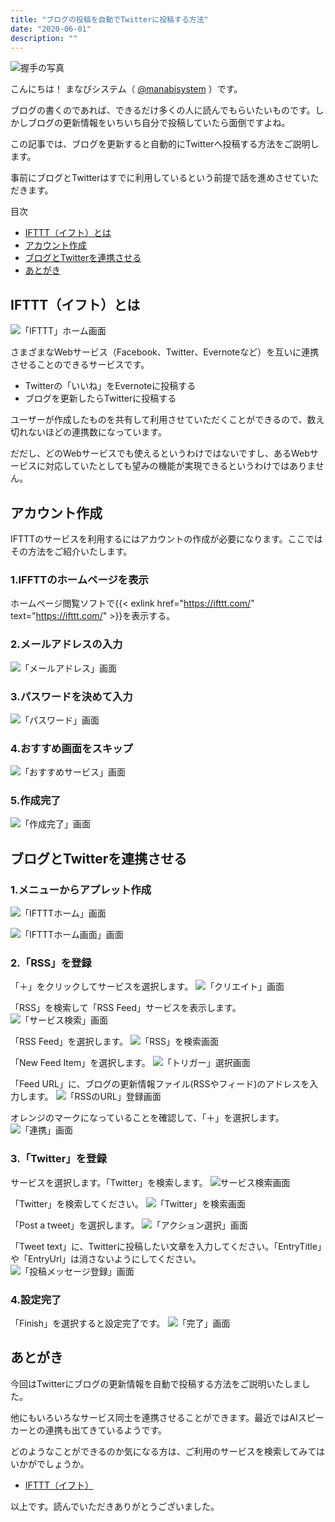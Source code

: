 ```yaml
---
title: "ブログの投稿を自動でTwitterに投稿する方法"
date: "2020-06-01"
description: ""
---
```


![握手の写真](2020-05-15_photo-00001.jpg)

こんにちは！ まなびシステム（ [@manabisystem](https://twitter.com/manabisystem/) ）です。

ブログの書くのであれば、できるだけ多くの人に読んでもらいたいものです。しかしブログの更新情報をいちいち自分で投稿していたら面倒ですよね。

この記事では、ブログを更新すると自動的にTwitterへ投稿する方法をご説明します。

事前にブログとTwitterはすでに利用しているという前提で話を進めさせていただきます。

目次
- [IFTTT（イフト）とは](#IFTTT（イフト）とは)
- [アカウント作成](#アカウント作成)
- [ブログとTwitterを連携させる](#ブログとTwitterを連携させる)
- [あとがき](#あとがき)


## IFTTT（イフト）とは

![「IFTTT」ホーム画面](2020-05-15-screenshot-00018.png)

さまざまなWebサービス（Facebook、Twitter、Evernoteなど）を互いに連携させることのできるサービスです。

- Twitterの「いいね」をEvernoteに投稿する
- ブログを更新したらTwitterに投稿する

ユーザーが作成したものを共有して利用させていただくことができるので、数え切れないほどの連携数になっています。

だだし、どのWebサービスでも使えるというわけではないですし、あるWebサービスに対応していたとしても望みの機能が実現できるというわけではありません。

## アカウント作成

IFTTTのサービスを利用するにはアカウントの作成が必要になります。ここではその方法をご紹介いたします。

### 1.IFFTTのホームページを表示

ホームページ閲覧ソフトで{{< exlink href="https://ifttt.com/" text="https://ifttt.com/" >}}を表示する。

### 2.メールアドレスの入力
![「メールアドレス」画面](2020-05-15-screenshot-00001.png)

### 3.パスワードを決めて入力
![「パスワード」画面](2020-05-15-screenshot-00002.png)

### 4.おすすめ画面をスキップ
![「おすすめサービス」画面](2020-05-15-screenshot-00003.png)

### 5.作成完了
![「作成完了」画面](2020-05-15-screenshot-00004.png)

## ブログとTwitterを連携させる

### 1.メニューからアプレット作成
![「IFTTTホーム」画面](2020-05-15-screenshot-00005.png)

![「IFTTTホーム画面」画面](2020-05-15-screenshot-00006.png)

### 2.「RSS」を登録

「＋」をクリックしてサービスを選択します。
![「クリエイト」画面](2020-05-15-screenshot-00007.png)

「RSS」を検索して「RSS Feed」サービスを表示します。
![「サービス検索」画面](2020-05-15-screenshot-00008.png)

「RSS Feed」を選択します。
![「RSS」を検索画面](2020-05-15-screenshot-00009.png)

「New Feed Item」を選択します。
![「トリガー」選択画面](2020-05-15-screenshot-00010.png)

「Feed URL」に、ブログの更新情報ファイル(RSSやフィード)のアドレスを入力します。
![「RSSのURL」登録画面](2020-05-15-screenshot-00011.png)

オレンジのマークになっていることを確認して、「＋」を選択します。
![「連携」画面](2020-05-15-screenshot-00012.png)

### 3.「Twitter」を登録

サービスを選択します。「Twitter」を検索します。
![サービス検索画面](2020-05-15-screenshot-00013.png)

「Twitter」を検索してください。
![「Twitter」を検索画面](2020-05-15-screenshot-00014.png)

「Post a tweet」を選択します。
![「アクション選択」画面](2020-05-15-screenshot-00015.png)

「Tweet text」に、Twitterに投稿したい文章を入力してください。「EntryTitle」や「EntryUrl」は消さないようにしてください。
![「投稿メッセージ登録」画面](2020-05-15-screenshot-00016.png)

### 4.設定完了

「Finish」を選択すると設定完了です。
![「完了」画面](2020-05-15-screenshot-00017.png)

## あとがき

今回はTwitterにブログの更新情報を自動で投稿する方法をご説明いたしました。

他にもいろいろなサービス同士を連携させることができます。最近ではAIスピーカーとの連携も出てきているようです。

どのようなことができるのか気になる方は、ご利用のサービスを検索してみてはいかがでしょうか。

- [IFTTT（イフト）](https://ifttt.com/)

以上です。読んでいただきありがとうございました。
